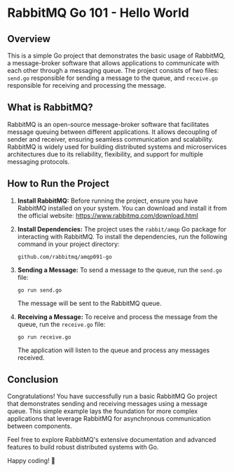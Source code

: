 # RabbitMQ Go 101 - Hello World

## Overview
This is a simple Go project that demonstrates the basic usage of RabbitMQ, a message-broker software that allows applications to communicate with each other through a messaging queue. The project consists of two files: `send.go` responsible for sending a message to the queue, and `receive.go` responsible for receiving and processing the message.

## What is RabbitMQ?
RabbitMQ is an open-source message-broker software that facilitates message queuing between different applications. It allows decoupling of sender and receiver, ensuring seamless communication and scalability. RabbitMQ is widely used for building distributed systems and microservices architectures due to its reliability, flexibility, and support for multiple messaging protocols.

## How to Run the Project
1. **Install RabbitMQ:** Before running the project, ensure you have RabbitMQ installed on your system. You can download and install it from the official website: https://www.rabbitmq.com/download.html

2. **Install Dependencies:** The project uses the `rabbit/amqp` Go package for interacting with RabbitMQ. To install the dependencies, run the following command in your project directory:

    ```
    github.com/rabbitmq/amqp091-go
    ```

3. **Sending a Message:** To send a message to the queue, run the `send.go` file:

    ```
    go run send.go
    ```

   The message will be sent to the RabbitMQ queue.

4. **Receiving a Message:** To receive and process the message from the queue, run the `receive.go` file:

    ```
    go run receive.go
    ```

   The application will listen to the queue and process any messages received.

## Conclusion
Congratulations! You have successfully run a basic RabbitMQ Go project that demonstrates sending and receiving messages using a message queue. This simple example lays the foundation for more complex applications that leverage RabbitMQ for asynchronous communication between components.

Feel free to explore RabbitMQ's extensive documentation and advanced features to build robust distributed systems with Go.

Happy coding! 🚀
